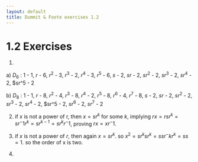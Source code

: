 ```yaml
---
layout: default
title: Dummit & Foote exercises 1.2
---
```

# 1.2 Exercises

 1.
   a) $D_6$ : $1$ - 1, $r$ - 6, $r^2$ - 3, $r^3$ - 2, $r^4$ - 3, $r^5$ - 6, $s$ - 2, $sr$ - 2, $sr^2$ - 2, $sr^3$ - 2, $sr^4$ - 2, $sr^5 - 2
    
   b) $D_8$ : $1$ - 1, $r$ - 8, $r^2$ - 4, $r^3$ - 8, $r^4$ - 2, $r^5$ - 8, $r^6$ - 4, $r^7$ - 8, $s$ - 2, $sr$ - 2, $sr^2$ - 2, $sr^3$ - 2, $sr^4$ - 2, $sr^5 - 2, $sr^6$ - 2, $sr^7$ - 2

 2. if $x$ is not a power of r, then $x = sr^k$ for some $k$, implying $rx = rsr^k = sr^-1r^k = sr^{k-1} = sr^kr^-1$, proving $rx = xr^-1$.

 3. if $x$ is not a power of $r$, then again $x = sr^k$. so $x^2 = sr^k sr^k = ssr^-kr^k = ss = 1$. so the order of x is two.

 4. 


